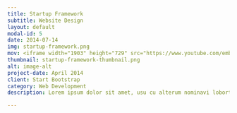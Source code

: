 ```yaml
---
title: Startup Framework
subtitle: Website Design
layout: default
modal-id: 5
date: 2014-07-14
img: startup-framework.png
mov: <iframe width="1903" height="729" src="https://www.youtube.com/embed/RQkxgKN_ltc" allowfullscreen></iframe>
thumbnail: startup-framework-thumbnail.png
alt: image-alt
project-date: April 2014
client: Start Bootstrap
category: Web Development
description: Lorem ipsum dolor sit amet, usu cu alterum nominavi lobortis. At duo novum diceret. Tantas apeirian vix et, usu sanctus postulant inciderint ut, populo diceret necessitatibus in vim. Cu eum dicam feugiat noluisse.

---
```

